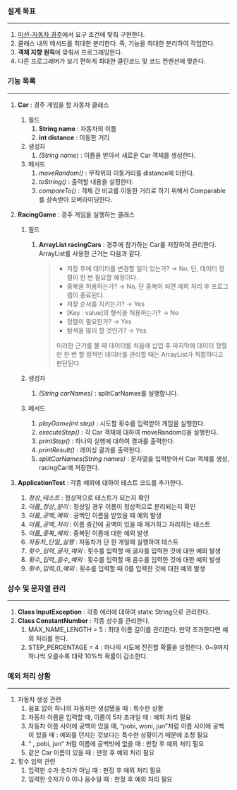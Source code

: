 ### 설계 목표

---
1. [미션-자동차 경주](https://github.com/WinterHana/java-racingcar-6)에서 요구 조건에 맞춰 구현한다.
2. 클래스 내의 메서드를 최대한 분리한다. 즉, 기능을 최대한 분리하여 작업한다.
3. **객체 지향 원칙**에 맞춰서 프로그래밍한다.
4. 다른 프로그래머가 보기 편하게 최대한 클린코드 및 코드 컨벤션에 맞춘다.


### 기능 목록

---
1. **Car** : 경주 게임을 할 자동차 클래스
    1. 필드
        1. **String name** : 자동차의 이름
        2. **int distance** : 이동한 거리
    2. 생성자
        1. _(String name)_ : 이름을 받아서 새로운 Car 객체를 생성한다.
    3. 메서드
        1. _moveRandom()_ : 무작위의 이동거리를 distance에 더한다.
        2. _toString()_ : 출력할 내용을 설정한다.
        3. _compareTo()_ : 객체 간 비교를 이동한 거리로 하기 위해서 Comparable를 상속받아 오버라이딩한다.

2. **RacingGame** : 경주 게임을 실행하는 클래스
    1. 필드
        1. **ArrayList<Car> racingCars** : 경주에 참가하는 Car를 저장하여 관리한다. ArrayList를 사용한 근거는 다음과 같다.
           >- 저장 후에 데이터를 변경할 일이 있는가? → No, 단, 데이터 정렬이 한 번 필요할 예정이다.
           >- 중복을 허용하는가? → No, 단 중복이 되면 예외 처리 후 프로그램이 종료된다.
           >- 저장 순서를 지키는가? → Yes
           >- [Key : value]의 형식을 허용하는가? → No
           >- 정렬이 필요한가? → Yes
           >- 탐색을 많이 할 것인가? → Yes
           >
           > 이러한 근거를 볼 때 데이터를 처음에 삽입 후 마지막에 데이터 정렬만 한 번 할 정적인 데이터를 관리할 때는 ArrayList가 적합하다고 판단된다.

    2. 생성자
        1. _(String carNames)_ : splitCarNames를 실행합니다.
    3. 메서드
        1. _playGame(int step)_ : 시도할 횟수를 입력받아 게임을 실행한다.
        2. _executeStep()_ : 각 Car 객체에 대하여 moveRandom()을 실행한다.
        3. _printStep()_ : 하나의 실행에 대하여 결과를 출력한다.
        4. _printResult()_ : 레이싱 결과를 출력한다.
        5. _splitCarNames(String names)_ : 문자열을 입력받아서 Car 객체를 생성, racingCar에 저장한다.

3. **ApplicationTest** : 각종 예외에 대하여 테스트 코드를 추가한다.
   1. _정상_테스트_ : 정상적으로 테스트가 되는지 확인
   2. _이름_정상_분리_ : 정상일 경우 이름이 정상적으로 분리되는지 확인
   3. _이름_공백_예외_ : 공백인 이름을 받았을 때 예외 발생
   4. _이름_공백_처리_ : 이름 중간에 공백이 있을 때 제거하고 처리하는 테스트
   5. _이름_중복_예외_ : 중복된 이름에 대한 예외 발생
   6. _자동차_단일_실행_ : 자동차가 단 한 개일때 실행하여 테스트
   7. _횟수_입력_글자_예외_ : 횟수를 입력할 때 글자를 입력한 것에 대한 예외 발생
   8. _횟수_입력_음수_예외_ : 횟수를 입력할 때 음수를 입력한 것에 대한 예외 발생
   9. _횟수_입력_0_예외_ : 횟수를 입력할 때 0를 입력한 것에 대한 예외 발생

### 상수 및 문자열 관리

---
1. **Class InputException** : 각종 에러에 대하여 static String으로 관리한다.
2. **Class ConstantNumber** : 각종 상수를 관리한다.
   1. MAX_NAME_LENGTH = 5 : 최대 이름 길이를 관리한다. 만약 초과한다면 예외 처리를 한다.
   2. STEP_PERCENTAGE = 4 : 하나의 시도에 전진할 확률을 설정한다. 0~9까지 하나씩 오를수록 대략 10%씩 확률이 감소한다.

### 예외 처리 상황

---
1. 자동차 생성 관련
   1. 쉼표 없이 하나의 자동차만 생성됐을 때 : 특수한 상황
   2. 자동차 이름을 입력할 때, 이름이 5자 초과일 때 : 예외 처리 필요
   3. 자동차 이름 사이에 공백이 있을 때, “pobi, woni, jun”처럼 이름 사이에 공백이 있을 때 : 예외를 던지는 것보다는 특수한 상황이기 때문에 조정 필요
   4. “ , pobi, jun“ 처럼 이름에 공백밖에 없을 때 : 판정 후 예외 처리 필요
   5. 같은 Car 이름이 있을 때 : 판정 후 예외 처리 필요
2. 횟수 입력 관련
   1. 입력한 수가 숫자가 아닐 때 : 판정 후 예외 처리 필요
   2. 임력한 숫자가 0 이나 음수일 때 : 판정 후 예외 처리 필요